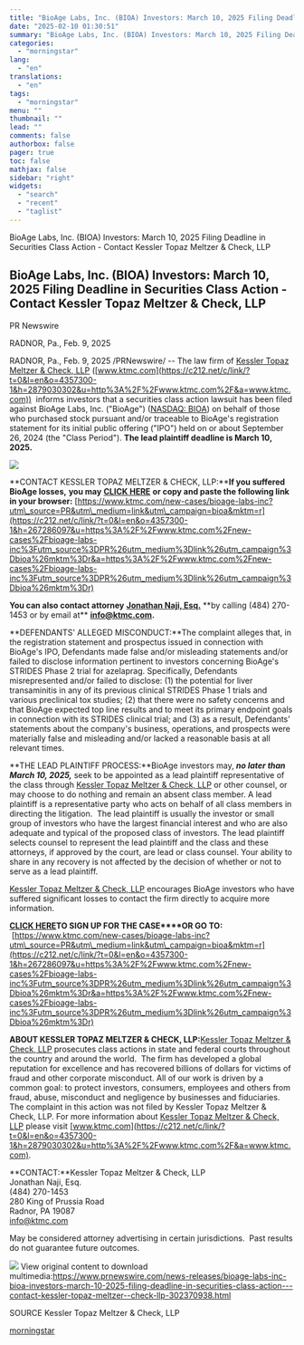 ```yaml
---
title: "BioAge Labs, Inc. (BIOA) Investors: March 10, 2025 Filing Deadline in Securities Class Action - Contact Kessler Topaz Meltzer & Check, LLP"
date: "2025-02-10 01:30:51"
summary: "BioAge Labs, Inc. (BIOA) Investors: March 10, 2025 Filing Deadline in Securities Class Action - Contact Kessler Topaz Meltzer &amp; Check, LLP BioAge Labs, Inc. (BIOA) Investors: March 10, 2025 Filing Deadline in Securities Class Action - Contact Kessler Topaz Meltzer &amp; Check, LLP PR Newswire RADNOR, Pa., Feb. 9,..."
categories:
  - "morningstar"
lang:
  - "en"
translations:
  - "en"
tags:
  - "morningstar"
menu: ""
thumbnail: ""
lead: ""
comments: false
authorbox: false
pager: true
toc: false
mathjax: false
sidebar: "right"
widgets:
  - "search"
  - "recent"
  - "taglist"
---
```


BioAge Labs, Inc. (BIOA) Investors: March 10, 2025 Filing Deadline in Securities Class Action - Contact Kessler Topaz Meltzer & Check, LLP

BioAge Labs, Inc. (BIOA) Investors: March 10, 2025 Filing Deadline in Securities Class Action - Contact Kessler Topaz Meltzer & Check, LLP
------------------------------------------------------------------------------------------------------------------------------------------

PR Newswire

RADNOR, Pa., Feb. 9, 2025


RADNOR, Pa., Feb. 9, 2025 /PRNewswire/ -- The law firm of [Kessler Topaz Meltzer & Check, LLP](https://c212.net/c/link/?t=0&l=en&o=4357300-1&h=2133945715&u=https%3A%2F%2Fwww.ktmc.com%2Fnew-cases%2Fbioage-labs-inc%3Futm_source%3DPR%26utm_medium%3Dlink%26utm_campaign%3Dbioa%26mktm%3Dr&a=Kessler+Topaz+Meltzer+%26+Check%2C+LLP) ([www.ktmc.com](https://c212.net/c/link/?t=0&l=en&o=4357300-1&h=2879030302&u=http%3A%2F%2Fwww.ktmc.com%2F&a=www.ktmc.com))  informs investors that a securities class action lawsuit has been filed against BioAge Labs, Inc. ("BioAge") ([NASDAQ: BIOA](https://c212.net/c/link/?t=0&l=en&o=4357300-1&h=1471796066&u=https%3A%2F%2Fwww.benzinga.com%2Fquote%2FBIOA&a=NASDAQ%3A+BIOA)) on behalf of those who purchased stock pursuant and/or traceable to BioAge's registration statement for its initial public offering ("IPO") held on or about September 26, 2024 (the "Class Period"). **The lead plaintiff deadline is March 10, 2025.**

[![](https://mma.prnewswire.com/media/2476890/Kessler_Topaz_Meltzer_and_Check__Logo.jpg)](https://mma.prnewswire.com/media/2476890/Kessler_Topaz_Meltzer_and_Check__Logo.html)

**CONTACT KESSLER TOPAZ MELTZER & CHECK, LLP:****If you suffered BioAge losses,** **you may** [**CLICK HERE**](https://c212.net/c/link/?t=0&l=en&o=4357300-1&h=3151732831&u=https%3A%2F%2Fwww.ktmc.com%2Fnew-cases%2Fbioage-labs-inc%3Futm_source%3DPR%26utm_medium%3Dlink%26utm_campaign%3Dbioa%26mktm%3Dr&a=CLICK+HERE) **or copy and paste the following link in your browser:** [https://www.ktmc.com/new-cases/bioage-labs-inc?utm\_source=PR&utm\_medium=link&utm\_campaign=bioa&mktm=r](https://c212.net/c/link/?t=0&l=en&o=4357300-1&h=267286097&u=https%3A%2F%2Fwww.ktmc.com%2Fnew-cases%2Fbioage-labs-inc%3Futm_source%3DPR%26utm_medium%3Dlink%26utm_campaign%3Dbioa%26mktm%3Dr&a=https%3A%2F%2Fwww.ktmc.com%2Fnew-cases%2Fbioage-labs-inc%3Futm_source%3DPR%26utm_medium%3Dlink%26utm_campaign%3Dbioa%26mktm%3Dr)

**You can also contact attorney** [**Jonathan Naji, Esq.**](https://c212.net/c/link/?t=0&l=en&o=4357300-1&h=67127910&u=https%3A%2F%2Fktmc.com%2Fpeople%2Fjon-naji&a=Jonathan+Naji%2C+Esq.) **by calling (484) 270-1453 or by email at** [**info@ktmc.com**](mailto:info@ktmc.com)**.** 

**DEFENDANTS' ALLEGED MISCONDUCT:**The complaint alleges that, in the registration statement and prospectus issued in connection with BioAge's IPO, Defendants made false and/or misleading statements and/or failed to disclose information pertinent to investors concerning BioAge's STRIDES Phase 2 trial for azelaprag. Specifically, Defendants misrepresented and/or failed to disclose: (1) the potential for liver transaminitis in any of its previous clinical STRIDES Phase 1 trials and various preclinical tox studies; (2) that there were no safety concerns and that BioAge expected top line results and to meet its primary endpoint goals in connection with its STRIDES clinical trial; and (3) as a result, Defendants' statements about the company's business, operations, and prospects were materially false and misleading and/or lacked a reasonable basis at all relevant times.

**THE LEAD PLAINTIFF PROCESS:**BioAge investors may, ***no later than March 10, 2025,*** seek to be appointed as a lead plaintiff representative of the class through [Kessler Topaz Meltzer & Check, LLP](https://c212.net/c/link/?t=0&l=en&o=4357300-1&h=2133945715&u=https%3A%2F%2Fwww.ktmc.com%2Fnew-cases%2Fbioage-labs-inc%3Futm_source%3DPR%26utm_medium%3Dlink%26utm_campaign%3Dbioa%26mktm%3Dr&a=Kessler+Topaz+Meltzer+%26+Check%2C+LLP) or other counsel, or may choose to do nothing and remain an absent class member. A lead plaintiff is a representative party who acts on behalf of all class members in directing the litigation.  The lead plaintiff is usually the investor or small group of investors who have the largest financial interest and who are also adequate and typical of the proposed class of investors. The lead plaintiff selects counsel to represent the lead plaintiff and the class and these attorneys, if approved by the court, are lead or class counsel. Your ability to share in any recovery is not affected by the decision of whether or not to serve as a lead plaintiff.

[Kessler Topaz Meltzer & Check, LLP](https://c212.net/c/link/?t=0&l=en&o=4357300-1&h=1820001627&u=https%3A%2F%2Fwww.ktmc.com%2F&a=Kessler+Topaz+Meltzer+%26+Check%2C+LLP) encourages BioAge investors who have suffered significant losses to contact the firm directly to acquire more information.

[**CLICK HERE**](https://c212.net/c/link/?t=0&l=en&o=4357300-1&h=3151732831&u=https%3A%2F%2Fwww.ktmc.com%2Fnew-cases%2Fbioage-labs-inc%3Futm_source%3DPR%26utm_medium%3Dlink%26utm_campaign%3Dbioa%26mktm%3Dr&a=CLICK+HERE)**TO SIGN UP FOR THE CASE****OR GO TO:**  [https://www.ktmc.com/new-cases/bioage-labs-inc?utm\_source=PR&utm\_medium=link&utm\_campaign=bioa&mktm=r](https://c212.net/c/link/?t=0&l=en&o=4357300-1&h=267286097&u=https%3A%2F%2Fwww.ktmc.com%2Fnew-cases%2Fbioage-labs-inc%3Futm_source%3DPR%26utm_medium%3Dlink%26utm_campaign%3Dbioa%26mktm%3Dr&a=https%3A%2F%2Fwww.ktmc.com%2Fnew-cases%2Fbioage-labs-inc%3Futm_source%3DPR%26utm_medium%3Dlink%26utm_campaign%3Dbioa%26mktm%3Dr)

**ABOUT KESSLER TOPAZ MELTZER & CHECK, LLP:**[Kessler Topaz Meltzer & Check, LLP](https://c212.net/c/link/?t=0&l=en&o=4357300-1&h=2133945715&u=https%3A%2F%2Fwww.ktmc.com%2Fnew-cases%2Fbioage-labs-inc%3Futm_source%3DPR%26utm_medium%3Dlink%26utm_campaign%3Dbioa%26mktm%3Dr&a=Kessler+Topaz+Meltzer+%26+Check%2C+LLP) prosecutes class actions in state and federal courts throughout the country and around the world.  The firm has developed a global reputation for excellence and has recovered billions of dollars for victims of fraud and other corporate misconduct. All of our work is driven by a common goal: to protect investors, consumers, employees and others from fraud, abuse, misconduct and negligence by businesses and fiduciaries. The complaint in this action was not filed by Kessler Topaz Meltzer & Check, LLP. For more information about [Kessler Topaz Meltzer & Check, LLP](https://c212.net/c/link/?t=0&l=en&o=4357300-1&h=2133945715&u=https%3A%2F%2Fwww.ktmc.com%2Fnew-cases%2Fbioage-labs-inc%3Futm_source%3DPR%26utm_medium%3Dlink%26utm_campaign%3Dbioa%26mktm%3Dr&a=Kessler+Topaz+Meltzer+%26+Check%2C+LLP) please visit [www.ktmc.com](https://c212.net/c/link/?t=0&l=en&o=4357300-1&h=2879030302&u=http%3A%2F%2Fwww.ktmc.com%2F&a=www.ktmc.com).

**CONTACT:**Kessler Topaz Meltzer & Check, LLP  
Jonathan Naji, Esq.  
(484) 270-1453  
280 King of Prussia Road  
Radnor, PA 19087  
[info@ktmc.com](mailto:info@ktmc.com)

May be considered attorney advertising in certain jurisdictions.  Past results do not guarantee future outcomes.

 ![](https://c212.net/c/img/favicon.png?sn=DC13726&sd=2025-02-09) View original content to download multimedia:<https://www.prnewswire.com/news-releases/bioage-labs-inc-bioa-investors-march-10-2025-filing-deadline-in-securities-class-action---contact-kessler-topaz-meltzer--check-llp-302370938.html>

SOURCE Kessler Topaz Meltzer & Check, LLP

[morningstar](https://www.morningstar.com/news/pr-newswire/20250209dc13726/bioage-labs-inc-bioa-investors-march-10-2025-filing-deadline-in-securities-class-action-contact-kessler-topaz-meltzer-check-llp)
